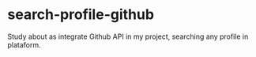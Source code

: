 # search-profile-github
Study about as integrate Github API in my project, searching any profile in plataform.
